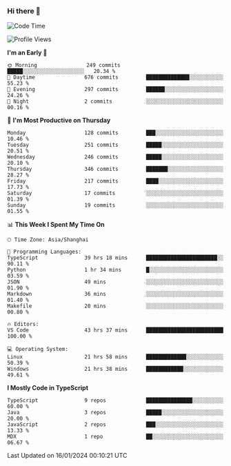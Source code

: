 ### Hi there 👋

<!--
**waynelwz/waynelwz** is a ✨ _special_ ✨ repository because its `README.md` (this file) appears on your GitHub profile.

Here are some ideas to get you started:

- 🔭 I’m currently working on ...
- 🌱 I’m currently learning ...
- 👯 I’m looking to collaborate on ...
- 🤔 I’m looking for help with ...
- 💬 Ask me about ...
- 📫 How to reach me: ...
- 😄 Pronouns: ...
- ⚡ Fun fact: ...
-->

<!--START_SECTION:waka-->
![Code Time](http://img.shields.io/badge/Code%20Time-2%2C354%20hrs%2030%20mins-blue)

![Profile Views](http://img.shields.io/badge/Profile%20Views-0-blue)

**I'm an Early 🐤** 

```text
🌞 Morning                249 commits         █████░░░░░░░░░░░░░░░░░░░░   20.34 % 
🌆 Daytime                676 commits         ██████████████░░░░░░░░░░░   55.23 % 
🌃 Evening                297 commits         ██████░░░░░░░░░░░░░░░░░░░   24.26 % 
🌙 Night                  2 commits           ░░░░░░░░░░░░░░░░░░░░░░░░░   00.16 % 
```
📅 **I'm Most Productive on Thursday** 

```text
Monday                   128 commits         ███░░░░░░░░░░░░░░░░░░░░░░   10.46 % 
Tuesday                  251 commits         █████░░░░░░░░░░░░░░░░░░░░   20.51 % 
Wednesday                246 commits         █████░░░░░░░░░░░░░░░░░░░░   20.10 % 
Thursday                 346 commits         ███████░░░░░░░░░░░░░░░░░░   28.27 % 
Friday                   217 commits         ████░░░░░░░░░░░░░░░░░░░░░   17.73 % 
Saturday                 17 commits          ░░░░░░░░░░░░░░░░░░░░░░░░░   01.39 % 
Sunday                   19 commits          ░░░░░░░░░░░░░░░░░░░░░░░░░   01.55 % 
```


📊 **This Week I Spent My Time On** 

```text
🕑︎ Time Zone: Asia/Shanghai

💬 Programming Languages: 
TypeScript               39 hrs 18 mins      ███████████████████████░░   90.11 % 
Python                   1 hr 34 mins        █░░░░░░░░░░░░░░░░░░░░░░░░   03.59 % 
JSON                     49 mins             ░░░░░░░░░░░░░░░░░░░░░░░░░   01.90 % 
Markdown                 36 mins             ░░░░░░░░░░░░░░░░░░░░░░░░░   01.40 % 
Makefile                 20 mins             ░░░░░░░░░░░░░░░░░░░░░░░░░   00.80 % 

🔥 Editors: 
VS Code                  43 hrs 37 mins      █████████████████████████   100.00 % 

💻 Operating System: 
Linux                    21 hrs 58 mins      █████████████░░░░░░░░░░░░   50.39 % 
Windows                  21 hrs 38 mins      ████████████░░░░░░░░░░░░░   49.61 % 
```

**I Mostly Code in TypeScript** 

```text
TypeScript               9 repos             ███████████████░░░░░░░░░░   60.00 % 
Java                     3 repos             █████░░░░░░░░░░░░░░░░░░░░   20.00 % 
JavaScript               2 repos             ███░░░░░░░░░░░░░░░░░░░░░░   13.33 % 
MDX                      1 repo              ██░░░░░░░░░░░░░░░░░░░░░░░   06.67 % 
```




 Last Updated on 16/01/2024 00:10:21 UTC
<!--END_SECTION:waka-->
